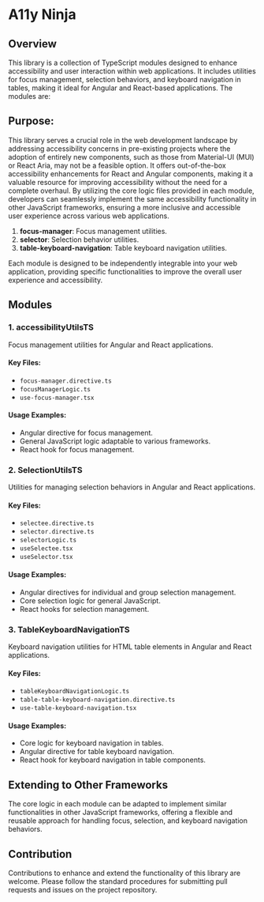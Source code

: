
# A11y Ninja

## Overview
This library is a collection of TypeScript modules designed to enhance accessibility and user interaction within web applications. It includes utilities for focus management, selection behaviors, and keyboard navigation in tables, making it ideal for Angular and React-based applications. The modules are:

## Purpose:
This library serves a crucial role in the web development landscape by addressing accessibility concerns in pre-existing projects where the adoption of entirely new components, such as those from Material-UI (MUI) or React Aria, may not be a feasible option. It offers out-of-the-box accessibility enhancements for React and Angular components, making it a valuable resource for improving accessibility without the need for a complete overhaul. By utilizing the core logic files provided in each module, developers can seamlessly implement the same accessibility functionality in other JavaScript frameworks, ensuring a more inclusive and accessible user experience across various web applications.

1. **focus-manager**: Focus management utilities.
2. **selector**: Selection behavior utilities.
3. **table-keyboard-navigation**: Table keyboard navigation utilities.

Each module is designed to be independently integrable into your web application, providing specific functionalities to improve the overall user experience and accessibility.

## Modules

### 1. accessibilityUtilsTS
Focus management utilities for Angular and React applications.

#### Key Files:
- `focus-manager.directive.ts`
- `focusManagerLogic.ts`
- `use-focus-manager.tsx`

#### Usage Examples:
- Angular directive for focus management.
- General JavaScript logic adaptable to various frameworks.
- React hook for focus management.

### 2. SelectionUtilsTS
Utilities for managing selection behaviors in Angular and React applications.

#### Key Files:
- `selectee.directive.ts`
- `selector.directive.ts`
- `selectorLogic.ts`
- `useSelectee.tsx`
- `useSelector.tsx`

#### Usage Examples:
- Angular directives for individual and group selection management.
- Core selection logic for general JavaScript.
- React hooks for selection management.

### 3. TableKeyboardNavigationTS
Keyboard navigation utilities for HTML table elements in Angular and React applications.

#### Key Files:
- `tableKeyboardNavigationLogic.ts`
- `table-table-keyboard-navigation.directive.ts`
- `use-table-keyboard-navigation.tsx`

#### Usage Examples:
- Core logic for keyboard navigation in tables.
- Angular directive for table keyboard navigation.
- React hook for keyboard navigation in table components.

## Extending to Other Frameworks
The core logic in each module can be adapted to implement similar functionalities in other JavaScript frameworks, offering a flexible and reusable approach for handling focus, selection, and keyboard navigation behaviors.

## Contribution
Contributions to enhance and extend the functionality of this library are welcome. Please follow the standard procedures for submitting pull requests and issues on the project repository.

